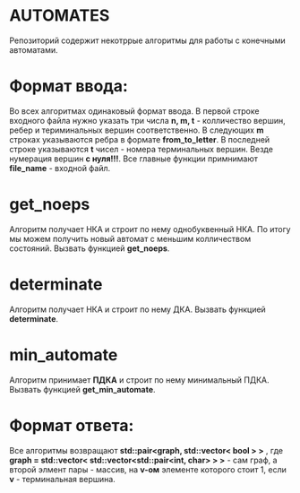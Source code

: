 # AUTOMATES

Репозиторий содержит некотррые алгоритмы для работы с конечными автоматами.

# Формат ввода:
Во всех алгоритмах одинаковый формат ввода. В первой строке входного файла нужно указать три числа **n, m, t** - колличество вершин, ребер и териминальных вершин соответственно. В следующих **m** строках указываются ребра в формате **from_to_letter**. В последней строке указываются **t** чисел - номера терминальных вершин. Везде нумерация вершин **с нуля!!!**. Все главные функции примнимают **file_name** - входной файл.

# get_noeps

Алгоритм получает НКА и строит по нему однобуквенный НКА. По итогу мы можем получить новый автомат с меньшим колличеством состояний. Вызвать функцией 
**get_noeps**.

# determinate 

Алгоритм получает НКА и строит по нему ДКА. Вызвать функцией **determinate**.

# min_automate

Алгоритм принимает **ПДКА** и строит по нему минимальный ПДКА. Вызвать функцией **get_min_automate**. 

# Формат ответа:

Все алгоритмы возвращают __std::pair<graph, std::vector< bool > >__ , где __graph = std::vector< std::vector<std::pair<int, char> > >__ - сам граф, а второй элмент пары - массив, на **v-ом** элементе которого стоит 1, если **v** - терминальная вершина. 
